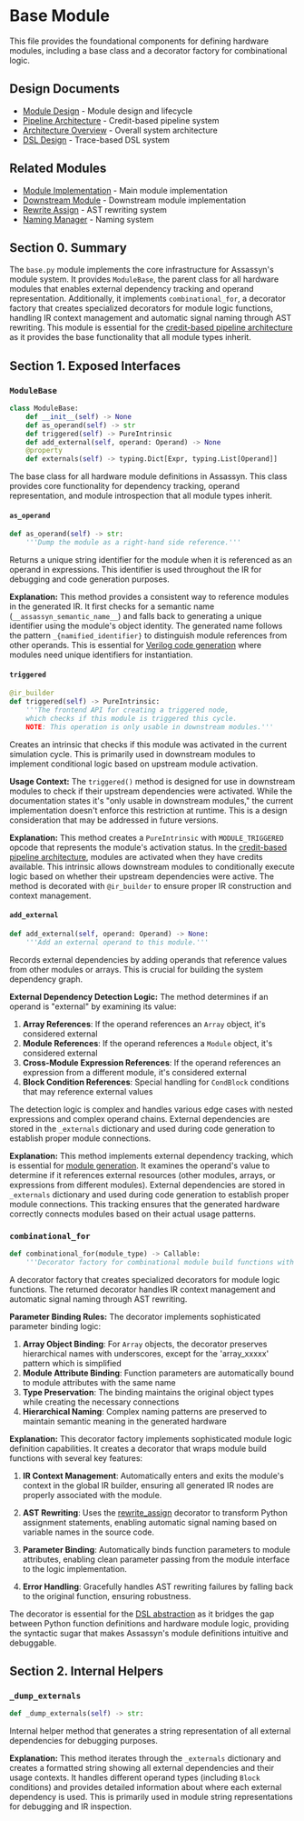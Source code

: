 # Base Module

This file provides the foundational components for defining hardware modules, including a base class and a decorator factory for combinational logic.

## Design Documents

- [Module Design](../../../docs/design/internal/module.md) - Module design and lifecycle
- [Pipeline Architecture](../../../docs/design/internal/pipeline.md) - Credit-based pipeline system
- [Architecture Overview](../../../docs/design/arch/arch.md) - Overall system architecture
- [DSL Design](../../../docs/design/lang/dsl.md) - Trace-based DSL system

## Related Modules

- [Module Implementation](../module.md) - Main module implementation
- [Downstream Module](../downstream.md) - Downstream module implementation
- [Rewrite Assign](../../builder/rewrite_assign.md) - AST rewriting system
- [Naming Manager](../../builder/naming_manager.md) - Naming system

## Section 0. Summary

The `base.py` module implements the core infrastructure for Assassyn's module system. It provides `ModuleBase`, the parent class for all hardware modules that enables external dependency tracking and operand representation. Additionally, it implements `combinational_for`, a decorator factory that creates specialized decorators for module logic functions, handling IR context management and automatic signal naming through AST rewriting. This module is essential for the [credit-based pipeline architecture](../../../docs/design/arch/arch.md) as it provides the base functionality that all module types inherit.

## Section 1. Exposed Interfaces

### `ModuleBase`

```python
class ModuleBase:
    def __init__(self) -> None
    def as_operand(self) -> str
    def triggered(self) -> PureIntrinsic
    def add_external(self, operand: Operand) -> None
    @property
    def externals(self) -> typing.Dict[Expr, typing.List[Operand]]
```

The base class for all hardware module definitions in Assassyn. This class provides core functionality for dependency tracking, operand representation, and module introspection that all module types inherit.

#### `as_operand`

```python
def as_operand(self) -> str:
    '''Dump the module as a right-hand side reference.'''
```

Returns a unique string identifier for the module when it is referenced as an operand in expressions. This identifier is used throughout the IR for debugging and code generation purposes.

**Explanation:** This method provides a consistent way to reference modules in the generated IR. It first checks for a semantic name (`__assassyn_semantic_name__`) and falls back to generating a unique identifier using the module's object identity. The generated name follows the pattern `_{namified_identifier}` to distinguish module references from other operands. This is essential for [Verilog code generation](../../../docs/design/internal/pipeline.md) where modules need unique identifiers for instantiation.

#### `triggered`

```python
@ir_builder
def triggered(self) -> PureIntrinsic:
    '''The frontend API for creating a triggered node,
    which checks if this module is triggered this cycle.
    NOTE: This operation is only usable in downstream modules.'''
```

Creates an intrinsic that checks if this module was activated in the current simulation cycle. This is primarily used in downstream modules to implement conditional logic based on upstream module activation.

**Usage Context:** The `triggered()` method is designed for use in downstream modules to check if their upstream dependencies were activated. While the documentation states it's "only usable in downstream modules," the current implementation doesn't enforce this restriction at runtime. This is a design consideration that may be addressed in future versions.

**Explanation:** This method creates a `PureIntrinsic` with `MODULE_TRIGGERED` opcode that represents the module's activation status. In the [credit-based pipeline architecture](../../../docs/design/internal/pipeline.md), modules are activated when they have credits available. This intrinsic allows downstream modules to conditionally execute logic based on whether their upstream dependencies were active. The method is decorated with `@ir_builder` to ensure proper IR construction and context management.

#### `add_external`

```python
def add_external(self, operand: Operand) -> None:
    '''Add an external operand to this module.'''
```

Records external dependencies by adding operands that reference values from other modules or arrays. This is crucial for building the system dependency graph.

**External Dependency Detection Logic:** The method determines if an operand is "external" by examining its value:

1. **Array References**: If the operand references an `Array` object, it's considered external
2. **Module References**: If the operand references a `Module` object, it's considered external  
3. **Cross-Module Expression References**: If the operand references an expression from a different module, it's considered external
4. **Block Condition References**: Special handling for `CondBlock` conditions that may reference external values

The detection logic is complex and handles various edge cases with nested expressions and complex operand chains. External dependencies are stored in the `_externals` dictionary and used during code generation to establish proper module connections.

**Explanation:** This method implements external dependency tracking, which is essential for [module generation](../../../docs/design/internal/module.md). It examines the operand's value to determine if it references external resources (other modules, arrays, or expressions from different modules). External dependencies are stored in `_externals` dictionary and used during code generation to establish proper module connections. This tracking ensures that the generated hardware correctly connects modules based on their actual usage patterns.

### `combinational_for`

```python
def combinational_for(module_type) -> Callable:
    '''Decorator factory for combinational module build functions with naming support.'''
```

A decorator factory that creates specialized decorators for module logic functions. The returned decorator handles IR context management and automatic signal naming through AST rewriting.

**Parameter Binding Rules:** The decorator implements sophisticated parameter binding logic:

1. **Array Object Binding**: For `Array` objects, the decorator preserves hierarchical names with underscores, except for the 'array_xxxxx' pattern which is simplified
2. **Module Attribute Binding**: Function parameters are automatically bound to module attributes with the same name
3. **Type Preservation**: The binding maintains the original object types while creating the necessary connections
4. **Hierarchical Naming**: Complex naming patterns are preserved to maintain semantic meaning in the generated hardware

**Explanation:** This decorator factory implements sophisticated module logic definition capabilities. It creates a decorator that wraps module build functions with several key features:

1. **IR Context Management**: Automatically enters and exits the module's context in the global IR builder, ensuring all generated IR nodes are properly associated with the module.

2. **AST Rewriting**: Uses the [rewrite_assign](../../builder/rewrite_assign.md) decorator to transform Python assignment statements, enabling automatic signal naming based on variable names in the source code.

3. **Parameter Binding**: Automatically binds function parameters to module attributes, enabling clean parameter passing from the module interface to the logic implementation.

4. **Error Handling**: Gracefully handles AST rewriting failures by falling back to the original function, ensuring robustness.

The decorator is essential for the [DSL abstraction](../../../docs/design/lang/dsl.md) as it bridges the gap between Python function definitions and hardware module logic, providing the syntactic sugar that makes Assassyn's module definitions intuitive and debuggable.

## Section 2. Internal Helpers

### `_dump_externals`

```python
def _dump_externals(self) -> str:
```

Internal helper method that generates a string representation of all external dependencies for debugging purposes.

**Explanation:** This method iterates through the `_externals` dictionary and creates a formatted string showing all external dependencies and their usage contexts. It handles different operand types (including `Block` conditions) and provides detailed information about where each external dependency is used. This is primarily used in module string representations for debugging and IR inspection.
